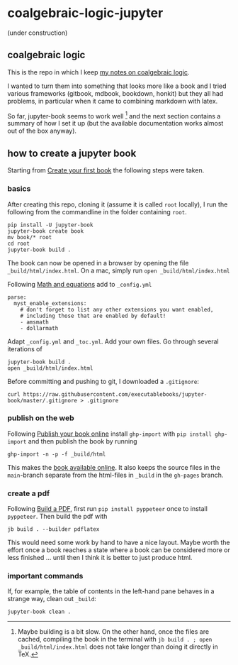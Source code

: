 # coalgebraic-logic-jupyter

(under construction)

## coalgebraic logic

This is the repo in which I keep [my notes on coalgebraic logic](https://alexhkurz.github.io/coalgebraic-logic-jupyter).

I wanted to turn them into something that looks more like a book and I tried various frameworks (gitbook, mdbook, bookdown, honkit) but they all had problems, in particular when it came to combining markdown with latex. 

So far, jupyter-book seems to work well [^slow] and the next section contains a summary of how I set it up (but the available documentation works almost out of the box anyway).

[^slow]: Maybe building is a bit slow. On the other hand, once the files are cached, compiling the book in the terminal with `jb build . ; open _build/html/index.html` does not take longer than doing it directly in TeX.

## how to create a jupyter book

Starting from [Create your first book](https://jupyterbook.org/en/stable/start/your-first-book.html) the following steps were taken.

### basics

After creating this repo, cloning it (assume it is called `root` locally), I run the following from the commandline in the folder containing `root`.

```
pip install -U jupyter-book
jupyter-book create book
mv book/* root
cd root
jupyter-book build .
```

The book can now be opened in a browser by opening the file `_build/html/index.html`. On a mac, simply run `open _build/html/index.html`

Following [Math and equations](https://jupyterbook.org/en/stable/content/math.html#math-and-equations) add to `_config.yml`

```
parse:
  myst_enable_extensions:
    # don't forget to list any other extensions you want enabled,
    # including those that are enabled by default!
    - amsmath
    - dollarmath
```

Adapt `_config.yml` and `_toc.yml`. Add your own files. Go through several iterations of 

```
jupyter-book build .
open _build/html/index.html
```

Before committing and pushing to git, I downloaded a `.gitignore`:

```
curl https://raw.githubusercontent.com/executablebooks/jupyter-book/master/.gitignore > .gitignore
```

### publish on the web

Following [Publish your book online](https://jupyterbook.org/en/stable/start/publish.html) install `ghp-import` with
`pip install ghp-import` and then publish the book by running

```
ghp-import -n -p -f _build/html
```

This makes the [book available online](https://alexhkurz.github.io/coalgebraic-logic-jupyter). It also keeps the source files in the `main`-branch separate from the html-files in `_build` in the `gh-pages` branch.

### create a pdf

Following [Build a PDF](https://jupyterbook.org/en/stable/advanced/pdf.html), first run `pip install pyppeteer` once to install `pyppeteer`. Then build the pdf with

```
jb build . --builder pdflatex
```

This would need some work by hand to have a nice layout. Maybe worth the effort once a book reaches a state where a book can be considered more or less finished ... until then I think it is better to just produce html.

### important commands

If, for example, the table of contents in the left-hand pane behaves in a strange way, clean out `_build`:

```
jupyter-book clean .
```
